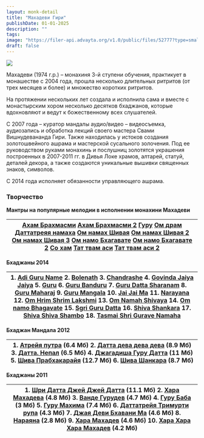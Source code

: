 ```yaml
---
layout: monk-detail
title: "Махадеви Гири"
publishDate: 01-01-2025
description: ""
tags:
image: "https://filer-api.advayta.org/v1.0/public/files/52777?type=small"
draft: false
---
```


![](https://filer-api.advayta.org/v1.0/public/files/52777?size=medium)

Махадеви (1974 г.р.) – монахиня 3-й ступени обучения, практикует в монашестве с 2004 года, прошла несколько длительных ритритов (от трех месяцев и более) и множество коротких ритритов.

На протяжении нескольких лет создала и исполнила сама и вместе с монастырским хором несколько десятков бхаджанов, которые вдохновляют и ведут к божественному всех слушателей.

С 2007 года – куратор мандалы аудио/видео – видеосъемка, аудиозапись и обработка лекций своего мастера Свами Вишнудевананда Гири. Также находилась у истоков создания золотошвейного ашрама и мастерской сусального золочения. Под ее руководством руками монахинь и послушниц золотятся украшения построенных в 2007-2011 гг. в Дивья Локе храмов, алтарей, статуй, деталей декора, а также создаются уникальные вышивки священных знаков, символов.

С 2014 года исполняет обязанности управляющего ашрама.

### Творчество

**Мантры на популярные мелодии в исполнении монахини Махадеви**

| [Ахам Брахмасми](http://om.advayta.org/archive/tvorchestvo/mahadevi/aham%5Fbrahmasmi.mp3) [Ахам Брахмасми 2](http://om.advayta.org/archive/tvorchestvo/mahadevi/aham%5Fbrahmasmi2.mp3) [Гуру](http://om.advayta.org/archive/tvorchestvo/mahadevi/guru.mp3) [Ом драм Даттатреяя намаха](http://om.advayta.org/archive/tvorchestvo/mahadevi/om%5Fdram.mp3) [Ом намах Шивая](http://om.advayta.org/archive/tvorchestvo/mahadevi/om%5Fnamah%5Fshivaya.mp3) [Ом намах Шивая 2](http://om.advayta.org/archive/tvorchestvo/mahadevi/om%5Fnamah%5Fshivaya2.mp3) [Ом намах Шивая 3](http://om.advayta.org/archive/tvorchestvo/mahadevi/om%5Fnamah%5Fshivaya3.mp3) [Ом намо Бхагавате](http://om.advayta.org/archive/tvorchestvo/mahadevi/om%5Fnamo%5Fbhagavate.mp3) [Ом намо Бхагавате 2](http://om.advayta.org/archive/tvorchestvo/mahadevi/om%5Fnamo%5Fbhagavate2.mp3) [Со хам](http://om.advayta.org/archive/tvorchestvo/mahadevi/so%5Fham.mp3) [Тат твам аси](http://om.advayta.org/archive/tvorchestvo/mahadevi/tat%5Ftvam%5Fasi.mp3) [Тат твам аси 2](http://om.advayta.org/archive/tvorchestvo/mahadevi/tat%5Ftvam%5Fasi2.mp3) |
| ---------------------------------------------------------------------------------------------------------------------------------------------------------------------------------------------------------------------------------------------------------------------------------------------------------------------------------------------------------------------------------------------------------------------------------------------------------------------------------------------------------------------------------------------------------------------------------------------------------------------------------------------------------------------------------------------------------------------------------------------------------------------------------------------------------------------------------------------------------------------------------------------------------------------------------------------------------------------------------------------------------------------------------------------------------------------------------------------------------------------------- |

**Бхаджаны 2014**

| 1\. [Adi Guru Name](http://om.advayta.org/archive/bhadjan%5Fmandala/bhadjan%5Fmandala%5F2014/Adi%5FGuru%5FName.mp3) 2\. [Bolenath](http://om.advayta.org/archive/bhadjan%5Fmandala/bhadjan%5Fmandala%5F2014/Bolenath.mp3) 3\. [Chandrashe](http://om.advayta.org/archive/bhadjan%5Fmandala/bhadjan%5Fmandala%5F2014/Chandrashe.mp3) 4\. [Govinda Jaiya Jaiya](http://om.advayta.org/archive/bhadjan%5Fmandala/bhadjan%5Fmandala%5F2014/Govinda%5FJaiya%5FJaiya.mp3) 5\. [Guru](http://om.advayta.org/archive/bhadjan%5Fmandala/bhadjan%5Fmandala%5F2014/Guru.mp3) 6\. [Guru Banduru](http://om.advayta.org/archive/bhadjan%5Fmandala/bhadjan%5Fmandala%5F2014/Guru%5FBanduru.mp3) 7\. [Guru Datta Sharanam](http://om.advayta.org/archive/bhadjan%5Fmandala/bhadjan%5Fmandala%5F2014/Guru%5FDatta%5FSharanam.mp3) 8\. [Guru Maharaj](http://om.advayta.org/archive/bhadjan%5Fmandala/bhadjan%5Fmandala%5F2014/Guru%5FMaharaj.mp3) 9\. [Guru Mangala](http://om.advayta.org/archive/bhadjan%5Fmandala/bhadjan%5Fmandala%5F2014/Guru%5FMangala.mp3) 10\. [Jai Jai Ma](http://om.advayta.org/archive/bhadjan%5Fmandala/bhadjan%5Fmandala%5F2014/Jai%5FJai%5FMa.mp3) 11\. [Narayana](http://om.advayta.org/archive/bhadjan%5Fmandala/bhadjan%5Fmandala%5F2014/Narayana.mp3) 12\. [Om Hrim Shrim Lakshmi](http://om.advayta.org/archive/bhadjan%5Fmandala/bhadjan%5Fmandala%5F2014/Om%5FHrim%5FShrim%5FLakshmi.mp3) 13\. [Om Namah Shivaya](http://om.advayta.org/archive/bhadjan%5Fmandala/bhadjan%5Fmandala%5F2014/Om%5FNamah%5FShivaya.mp3) 14\. [Om namo Bhagavate](http://om.advayta.org/archive/bhadjan%5Fmandala/bhadjan%5Fmandala%5F2014/Om%5Fnamo%5FBhagavate.mp3) 15\. [Sgri Guru Datta](http://om.advayta.org/archive/bhadjan%5Fmandala/bhadjan%5Fmandala%5F2014/Sgri%5FGuru%5FDatta.mp3) 16\. [Shiva Shankara](http://om.advayta.org/archive/bhadjan%5Fmandala/bhadjan%5Fmandala%5F2014/Shiva%5FShankara.mp3) 17\. [Shiva Shiva Shambo](http://om.advayta.org/archive/bhadjan%5Fmandala/bhadjan%5Fmandala%5F2014/Shiva%5FShiva%5FShambo.mp3) 18\. [Tasmai Shri Gurave Namaha](http://om.advayta.org/archive/bhadjan%5Fmandala/bhadjan%5Fmandala%5F2014/Tasmai%5FShri%5FGurave%5FNamaha.mp3) |
| -------------------------------------------------------------------------------------------------------------------------------------------------------------------------------------------------------------------------------------------------------------------------------------------------------------------------------------------------------------------------------------------------------------------------------------------------------------------------------------------------------------------------------------------------------------------------------------------------------------------------------------------------------------------------------------------------------------------------------------------------------------------------------------------------------------------------------------------------------------------------------------------------------------------------------------------------------------------------------------------------------------------------------------------------------------------------------------------------------------------------------------------------------------------------------------------------------------------------------------------------------------------------------------------------------------------------------------------------------------------------------------------------------------------------------------------------------------------------------------------------------------------------------------------------------------------------------------------------------------------------------------------------------------------------------------------------------------------------------------------------------------------------------------------------------------------------------------------------------------------------------------------------------------------------------------------------------------------------------------------------------------------------------------------------------------------------------------------------------------------------------------------------------------------------------------------------- |

**Бхаджан Мандала 2012**

| 1\. [Атрейя путра](http://om.advayta.org/archive/bhadjan%5Fmandala/bhadjan%5Fmandala%5F2012/atreya%5Fputra.mp3) (6.4 Мб) 2\. [Датта дева дева дева](http://om.advayta.org/archive/bhadjan%5Fmandala/bhadjan%5Fmandala%5F2012/datta%5Fdeva%5Fdeva%5Fdeva.mp3) (8.9 Мб) 3\. [Датта. Непал](http://om.advayta.org/archive/bhadjan%5Fmandala/bhadjan%5Fmandala%5F2012/datta%5Fnepal.mp3) (6.5 Мб) 4\. [Джагадиша Гуру Датта](http://om.advayta.org/archive/bhadjan%5Fmandala/bhadjan%5Fmandala%5F2012/djagadisha%5Fguru%5Fdatta.mp3) (11 Мб) 5\. [Шива Прабхакарайя](http://om.advayta.org/archive/bhadjan%5Fmandala/bhadjan%5Fmandala%5F2012/shiva%5Fprabhakaraya.mp3) (12.7 Мб) 6\. [Шива Шанкара](http://om.advayta.org/archive/bhadjan%5Fmandala/bhadjan%5Fmandala%5F2012/shiva%5Fshankara.mp3) (8.7 Мб) |
| -------------------------------------------------------------------------------------------------------------------------------------------------------------------------------------------------------------------------------------------------------------------------------------------------------------------------------------------------------------------------------------------------------------------------------------------------------------------------------------------------------------------------------------------------------------------------------------------------------------------------------------------------------------------------------------------------------------------------------------------------------------------------------------------------------- |

**Бхаджаны 2011**

| 1\. [Шри Датта Джей Джей Датта](http://om.advayta.org/archive/bhadjan%5Fmandala/bhadjan%5Fmandala%5F2010/bhajani%5FHiQ/shri%5Fdatta%5Fdjey%5Fdjey%5Fdatta.mp3) (11.1 Мб) 2\. [Хара Махадева](http://om.advayta.org/archive/bhadjan%5Fmandala/bhadjan%5Fmandala%5F2011/Mahadeva1.mp3) (4.8 Мб) 3\. [Ванде Гурудев](http://om.advayta.org/archive/bhadjan%5Fmandala/bhadjan%5Fmandala%5F2011/Vande%20GuruDev1.mp3) (4.7 Мб) 4\. [Гуру Баба](http://om.advayta.org/archive/bhadjan%5Fmandala/bhadjan%5Fmandala%5F2011/gurubaba.mp3) (3 Мб) 5\. [Гуру Махима](http://om.advayta.org/archive/bhadjan%5Fmandala/bhadjan%5Fmandala%5F2011/guru%5Fmahima.mp3) (7.4 Мб) 6\. [Даттатрейя Тримурти рупа](http://om.advayta.org/archive/bhadjan%5Fmandala/bhadjan%5Fmandala%5F2011/dattatreya%5Ftrimurti%5Frupa.mp3) (4.3 Мб) 7\. [Джая Деви Бхавани Ма](http://om.advayta.org/archive/bhadjan%5Fmandala/bhadjan%5Fmandala%5F2011/djayadevi%5Fbhavani%5Fma.mp3) (4.6 Мб) 8\. [Нараяна](http://om.advayta.org/archive/bhadjan%5Fmandala/bhadjan%5Fmandala%5F2011/narayana.mp3) (2.8 Мб) 9\. [Хара Махадев](http://om.advayta.org/archive/bhadjan%5Fmandala/bhadjan%5Fmandala%5F2011/hare%5Fmahadev.mp3) (4.6 Мб) 10\. [Хара Хара Хара Махадев](http://om.advayta.org/archive/bhadjan%5Fmandala/bhadjan%5Fmandala%5F2011/hare%5Fhare%5Fhare%5Fmahadev.mp3) (4.2 Мб) |
| ----------------------------------------------------------------------------------------------------------------------------------------------------------------------------------------------------------------------------------------------------------------------------------------------------------------------------------------------------------------------------------------------------------------------------------------------------------------------------------------------------------------------------------------------------------------------------------------------------------------------------------------------------------------------------------------------------------------------------------------------------------------------------------------------------------------------------------------------------------------------------------------------------------------------------------------------------------------------------------------------------------------------------------------------------------------------------------------------------------------------------------------------------------------------------------------------------------------------------------------------------------------------------------------------------------------------------------------------------- |
  
  

